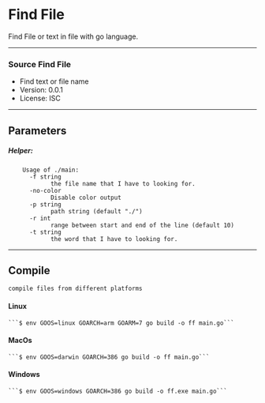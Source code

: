 # Find File #

Find File or text in file with go language.

-----------------------
### Source Find File ###

* Find text or file name 
* Version: 0.0.1
* License: ISC


-----------------------
## Parameters 
##### Helper: 
```
	Usage of ./main:
	  -f string
	    	the file name that I have to looking for.
	  -no-color
	    	Disable color output
	  -p string
	    	path string (default "./")
	  -r int
	    	range between start and end of the line (default 10)
	  -t string
	    	the word that I have to looking for.
```

-----------------------
## Compile 
	compile files from different platforms

#### Linux 

	```$ env GOOS=linux GOARCH=arm GOARM=7 go build -o ff main.go``` 

#### MacOs

	```$ env GOOS=darwin GOARCH=386 go build -o ff main.go```

#### Windows 
	
	```$ env GOOS=windows GOARCH=386 go build -o ff.exe main.go```




